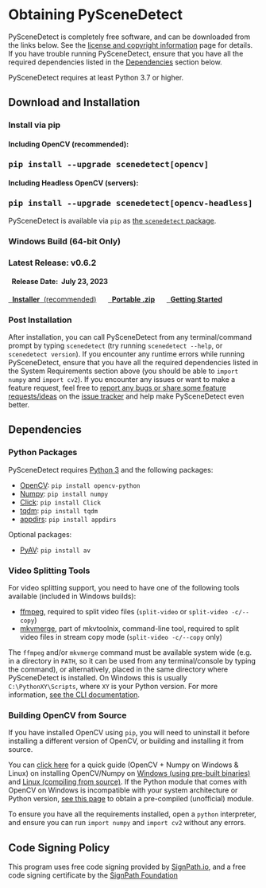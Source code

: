 
# Obtaining PySceneDetect

PySceneDetect is completely free software, and can be downloaded from the links below.  See the [license and copyright information](copyright.md) page for details.  If you have trouble running PySceneDetect, ensure that you have all the required dependencies listed in the [Dependencies](#dependencies) section below.

PySceneDetect requires at least Python 3.7 or higher.

## Download and Installation

### Install via pip &nbsp; <span class="wy-text-neutral"><span class="fa fa-windows"></span> &nbsp; <span class="fa fa-linux"></span> &nbsp; <span class="fa fa-apple"></span></span></h3>

<div class="important">
<h4 class="wy-text-neutral"><span class="fa fa-angle-double-down wy-text-info"></span> Including OpenCV (recommended):</h4>
<h3 class="wy-text-neutral"><tt>pip install --upgrade scenedetect[opencv]</tt></h3>
<h4 class="wy-text-neutral"><span class="fa fa-angle-down wy-text-info"></span> Including Headless OpenCV (servers):</h4>
<h3 class="wy-text-neutral"><tt>pip install --upgrade scenedetect[opencv-headless]</tt></h3>
</div>

PySceneDetect is available via `pip` as [the `scenedetect` package](https://pypi.org/project/scenedetect/).

### Windows Build (64-bit Only) &nbsp; <span class="wy-text-neutral"><span class="fa fa-windows"></span></span>

<div class="important">
<h3 class="wy-text-neutral"><span class="fa fa-forward wy-text-info"></span> Latest Release: <b class="wy-text-neutral">v0.6.2</b></h3>
<h4 class="wy-text-neutral"><span class="fa fa-calendar wy-text-info"></span>&nbsp; Release Date:&nbsp; <b>July 23, 2023</b></h4>
<a href="https://github.com/Breakthrough/PySceneDetect/releases/download/v0.6.2-release/PySceneDetect-0.6.2-win64.msi" class="btn btn-info" style="margin-bottom:8px;" role="button"><span class="fa fa-download"></span>&nbsp; <b>Installer</b>&nbsp;&nbsp;(recommended)</a> &nbsp;&nbsp;&nbsp;&nbsp;
<a href="https://github.com/Breakthrough/PySceneDetect/releases/download/v0.6.2-release/PySceneDetect-0.6.2-win64-portable.zip" class="btn btn-info" style="margin-bottom:8px;" role="button"><span class="fa fa-download"></span>&nbsp; <b>Portable .zip</b></a> &nbsp;&nbsp;&nbsp;&nbsp;
<a href="../cli/" class="btn btn-success" style="margin-bottom:8px;" role="button"><span class="fa fa-book"></span>&nbsp; <b>Getting Started</b></a>
</div>

### Post Installation

After installation, you can call PySceneDetect from any terminal/command prompt by typing `scenedetect` (try running `scenedetect --help`, or `scenedetect version`). If you encounter any runtime errors while running PySceneDetect, ensure that you have all the required dependencies listed in the System Requirements section above (you should be able to `import numpy` and `import cv2`).  If you encounter any issues or want to make a feature request, feel free to [report any bugs or share some feature requests/ideas](contributing.md) on the [issue tracker](https://github.com/Breakthrough/PySceneDetect/issues) and help make PySceneDetect even better.


## Dependencies

### Python Packages

PySceneDetect requires [Python 3](https://www.python.org/) and the following packages:

 - [OpenCV](http://opencv.org/): `pip install opencv-python`
 - [Numpy](https://numpy.org/): `pip install numpy`
 - [Click](https://click.palletsprojects.com): `pip install Click`
 - [tqdm](https://github.com/tqdm/tqdm): `pip install tqdm`
 - [appdirs](https://github.com/ActiveState/appdirs): `pip install appdirs`

Optional packages:

 - [PyAV](https://pyav.org/): `pip install av`

### Video Splitting Tools

For video splitting support, you need to have one of the following tools available (included in Windows builds):

 - [ffmpeg](https://ffmpeg.org/download.html), required to split video files (`split-video` or `split-video -c/--copy`)
 - [mkvmerge](https://mkvtoolnix.download/), part of mkvtoolnix, command-line tool, required to split video files in stream copy mode (`split-video -c/--copy` only)

The `ffmpeg` and/or `mkvmerge` command must be available system wide (e.g. in a directory in `PATH`, so it can be used from any terminal/console by typing the command), or alternatively, placed in the same directory where PySceneDetect is installed.  On Windows this is usually `C:\PythonXY\Scripts`, where `XY` is your Python version. For more information, [see the CLI documentation](cli.md).

### Building OpenCV from Source

If you have installed OpenCV using `pip`, you will need to uninstall it before installing a different version of OpenCV, or building and installing it from source.

You can [click here](http://breakthrough.github.io/Installing-OpenCV/) for a quick guide (OpenCV + Numpy on Windows & Linux) on installing OpenCV/Numpy on [Windows (using pre-built binaries)](http://breakthrough.github.io/Installing-OpenCV/#installing-on-windows-pre-built-binaries) and [Linux (compiling from source)](http://breakthrough.github.io/Installing-OpenCV/#installing-on-linux-compiling-from-source).  If the Python module that comes with OpenCV on Windows is incompatible with your system architecture or Python version, [see this page](http://www.lfd.uci.edu/~gohlke/pythonlibs/#opencv) to obtain a pre-compiled (unofficial) module.

To ensure you have all the requirements installed, open a `python` interpreter, and ensure you can run `import numpy` and `import cv2` without any errors.


## Code Signing Policy

This program uses free code signing provided by [SignPath.io](https://signpath.io?utm_source=foundation&utm_medium=website&utm_campaign=PySceneDetect), and a free code signing certificate by the [SignPath Foundation](https://signpath.org?utm_source=foundation&utm_medium=website&utm_campaign=PySceneDetect)
